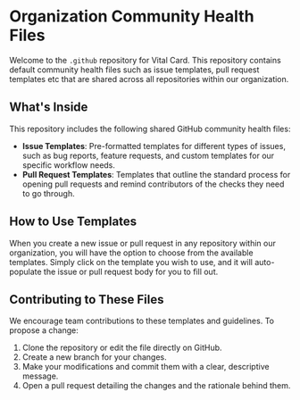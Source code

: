 # Organization Community Health Files

Welcome to the `.github` repository for Vital Card. This repository contains default community health files such as issue templates, pull request templates etc that are shared across all repositories within our organization.

## What's Inside

This repository includes the following shared GitHub community health files:

- **Issue Templates**: Pre-formatted templates for different types of issues, such as bug reports, feature requests, and custom templates for our specific workflow needs.
- **Pull Request Templates**: Templates that outline the standard process for opening pull requests and remind contributors of the checks they need to go through.

## How to Use Templates

When you create a new issue or pull request in any repository within our organization, you will have the option to choose from the available templates. Simply click on the template you wish to use, and it will auto-populate the issue or pull request body for you to fill out.

## Contributing to These Files

We encourage team contributions to these templates and guidelines. To propose a change:

1. Clone the repository or edit the file directly on GitHub.
2. Create a new branch for your changes.
3. Make your modifications and commit them with a clear, descriptive message.
4. Open a pull request detailing the changes and the rationale behind them.
